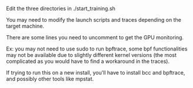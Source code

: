 
Edit the three directories in ./start_training.sh

You may need to modify the launch scripts and traces depending on the target machine.

There are some lines you need to uncomment to get the GPU monitoring.

Ex: you may not need to use sudo to run bpftrace, some bpf functionalities may not be available due to slightly different kernel versions (the most complicated as you would have to find a workaround in the traces).

If trying to run this on a new install, you'll have to install bcc and bpftrace, and possibly other tools like mpstat.
